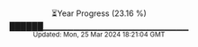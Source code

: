 <p align="center">
⏳Year Progress (23.16 %) <br>
██████▁▁▁▁▁▁▁▁▁▁▁▁▁▁▁▁▁▁▁▁▁▁▁▁ <br>
<sub>Updated: Mon, 25 Mar 2024 18:21:04 GMT</sub>
</p>

